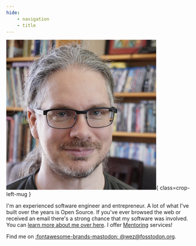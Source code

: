```yaml
---
hide:
    - navigation
    - title
---
```


![Wez Furlong](images/wez-portrait-400.jpeg){ class=crop-left-mug }

I'm an experienced software engineer and entrepreneur. A lot of what I've built
over the years is Open Source. If you've ever browsed the web or received an
email there's a strong chance that my software was involved. You can [learn
more about me over here](about.md).  I offer [Mentoring](mentoring.md) services!

Find me on [:fontawesome-brands-mastodon: @wez@fosstodon.org](https://fosstodon.org/@wez).

